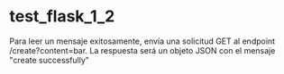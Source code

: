 # test_flask_1_2


Para leer un mensaje exitosamente, envía una solicitud GET al endpoint /create?content=bar. La respuesta será un objeto JSON con el mensaje "create successfully"

